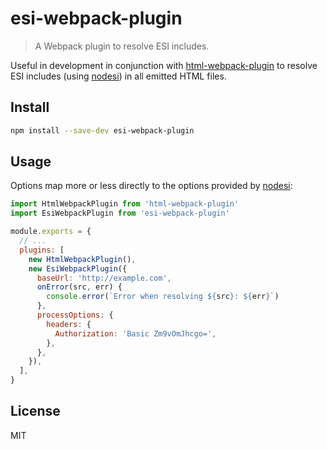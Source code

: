 # esi-webpack-plugin

> A Webpack plugin to resolve ESI includes.

Useful in development in conjunction with [html-webpack-plugin](https://github.com/jantimon/html-webpack-plugin) to resolve ESI includes (using [nodesi](https://github.com/Schibsted-Tech-Polska/nodesi)) in all emitted HTML files.

## Install

```sh
npm install --save-dev esi-webpack-plugin
```

## Usage

Options map more or less directly to the options provided by
[nodesi](https://github.com/Schibsted-Tech-Polska/nodesi):

```javascript
import HtmlWebpackPlugin from 'html-webpack-plugin'
import EsiWebpackPlugin from 'esi-webpack-plugin'

module.exports = {
  // ...
  plugins: [
    new HtmlWebpackPlugin(),
    new EsiWebpackPlugin({
      baseUrl: 'http://example.com',
      onError(src, err) {
        console.error(`Error when resolving ${src}: ${err}`)
      },
      processOptions: {
        headers: {
          Authorization: 'Basic Zm9vOmJhcgo=',
        },
      },
    }),
  ],
}
```

## License

MIT
